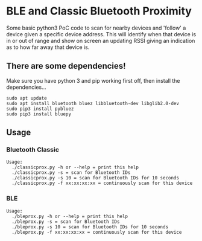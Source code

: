 # BLE and Classic Bluetooth Proximity

Some basic python3 PoC code to scan for nearby devices and 'follow' a device given a specific device address. This will identify when that device is in or out of range and show on screen an updating RSSI giving an indication as to how far away that device is.

## There are some dependencies!

Make sure you have python 3 and pip working first off, then install the dependencies...

```
sudo apt update
sudo apt install bluetooth bluez libbluetooth-dev libglib2.0-dev
sudo pip3 install pybluez
sudo pip3 install bluepy
```

## Usage

### Bluetooth Classic 

```
Usage:
  ./classicprox.py -h or --help = print this help
  ./classicprox.py -s = scan for Bluetooth IDs
  ./classicprox.py -s 10 = scan for Bluetooth IDs for 10 seconds
  ./classicprox.py -f xx:xx:xx:xx = continuously scan for this device
```

### BLE

```
Usage:
  ./bleprox.py -h or --help = print this help
  ./bleprox.py -s = scan for Bluetooth IDs
  ./bleprox.py -s 10 = scan for Bluetooth IDs for 10 seconds
  ./bleprox.py -f xx:xx:xx:xx = continuously scan for this device

```
